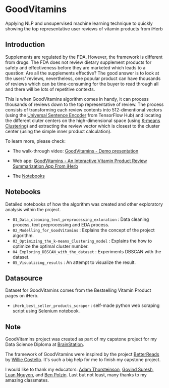 # GoodVitamins
Applying NLP and unsupervised machine learning technique to quickly showing the top representative user reviews of vitamin products from iHerb

## Introduction
Supplements are regulated by the FDA. However, the framework is different from drugs. The FDA does not review dietary supplement products for safety and effectiveness before they are marketed which leads to a question: Are all the supplements effective?
The good answer is to look at the users' reviews, nevertheless, one popular product can have thousands of reviews which can be time-consuming for the buyer to read through all and there will be lots of repetitive contexts.

This is when GoodVitamins algorithm comes in handy, it can process thousands of reviews down to the top representative of review. The process consists of transforming each review contents into 512-dimentional vectors (using the [Universal Sentence Encoder](https://tfhub.dev/google/universal-sentence-encoder/4) from TensorFlow Hub) and locating the different cluter centers on the high-dimensional space (using [K-means Clustering](https://scikit-learn.org/stable/modules/generated/sklearn.cluster.KMeans.html)) and extracting the review vector which is closest to the cluster center (using the simple inner product calculation).

To learn more, please check:
 * The walk-through video: [GoodVitamins - Demo presentation](https://www.loom.com/share/3876ddd905264d38b5c3f246bdb43cfd)

 * Web app: [GoodVitamins - An Interactive Vitamin Product Review Summarization App From iHerb](https://goodvitamins.herokuapp.com)
 
 * The [Notebooks](https://github.com/Andy-Pham-72/GoodVitamins/tree/main/notebooks)

## Notebooks
Detailed notebooks of how the algorithm was created and other exploratory analysis within the project.

* `01_Data_cleaning_text_preprocessing_exloration` : Data cleaning process, text preprocessing and EDA process.
* `02_Modelling_for_GoodVitamins`                  : Explains the concept of the project algorithm.
* `03_Optimizing_the_k-means_Clustering_model`     : Explains the how to optimize the optimal cluster number.
* `04_Exploring_DBSCAN_with_the_dataset`           : Experiments DBSCAN with the dataset.
* `05_Visualizing_results`                         : An attempt to visualize the result.

## Datasource
Dataset for GoodVitamins comes from the Bestselling Vitamin Product pages on iHerb. 

* `iHerb_best_seller_products_scraper`             : self-made python web scraping script using Selenium notebook.

## Note

GoodVitamins project was created as part of my capstone project for my Data Science Diploma at [BrainStation](https://brainstation.io).

The framework of GoodVitamins were inspired by the project [BetterReads](https://github.com/williecostello/BetterReads) by [Willie Costello](https://www.linkedin.com/in/williecostello/). It's such a big help for me to finish my capstone project.

I would like to thank my educators: [Adam Thorsteinson](https://www.linkedin.com/in/adam-thorsteinson-670a0552/), [Govind Suresh](https://www.linkedin.com/in/govindsuresh/), [Luan Nguyen](https://www.linkedin.com/in/lnguyen7-nd/), and [Ben Polzin](https://www.linkedin.com/in/bpolzin/). Last but not least, many thanks to my amazing classmates.
